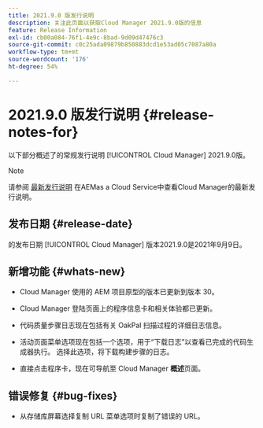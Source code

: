 ```yaml
---
title: 2021.9.0 版发行说明
description: 关注此页面以获取Cloud Manager 2021.9.0版的信息
feature: Release Information
exl-id: cb00a084-76f1-4e9c-8bad-9d09d47476c3
source-git-commit: c0c25ada09879b850883dcd1e53ad05c7087a80a
workflow-type: tm+mt
source-wordcount: '176'
ht-degree: 54%

---
```


# 2021.9.0 版发行说明 {#release-notes-for}

以下部分概述了的常规发行说明 [!UICONTROL Cloud Manager] 2021.9.0版。

>[!NOTE]
>请参阅 [最新发行说明](https://experienceleague.adobe.com/docs/experience-manager-cloud-service/onboarding/getting-access/release-notes-cloud-manager/release-notes-cm-current.html?lang=en#getting-access) 在AEMas a Cloud Service中查看Cloud Manager的最新发行说明。

## 发布日期 {#release-date}

的发布日期 [!UICONTROL Cloud Manager] 版本2021.9.0是2021年9月9日。

## 新增功能 {#whats-new}

* Cloud Manager 使用的 AEM 项目原型的版本已更新到版本 30。

* Cloud Manager 登陆页面上的程序信息卡和相关体验都已更新。

* 代码质量步骤日志现在包括有关 OakPal 扫描过程的详细日志信息。

* 活动页面菜单选项现在包括一个选项，用于“下载日志”以查看已完成的代码生成器执行。 选择此选项，将下载构建步骤的日志。

* 直接点击程序卡，现在可导航至 Cloud Manager **概述**&#x200B;页面。 

## 错误修复 {#bug-fixes}

* 从存储库屏幕选择复制 URL 菜单选项时复制了错误的 URL。
